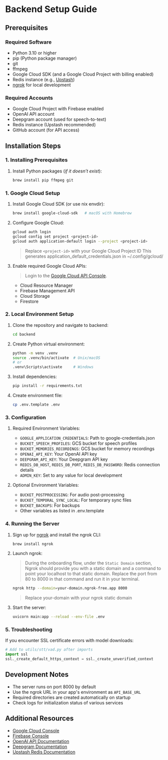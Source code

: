 # Backend Setup Guide

## Prerequisites

### Required Software
- Python 3.10 or higher
- pip (Python package manager)
- git
- ffmpeg
- Google Cloud SDK (and a Google Cloud Project with billing enabled)
- Redis instance (e.g., [Upstash](https://upstash.com/))
- [ngrok](https://ngrok.com/) for local development

### Required Accounts
- Google Cloud Project with Firebase enabled
- OpenAI API account
- Deepgram account (used for speech-to-text)
- Redis instance (Upstash recommended)
- GitHub account (for API access)

## Installation Steps

### 1. Installing Prerequisites

1. Install Python packages (_if it doesn’t exist_):
   ```bash
   brew install pip ffmpeg git
   ```

### 1. Google Cloud Setup
1. Install Google Cloud SDK (or use nix envdir):
   ```bash
   brew install google-cloud-sdk   # macOS with Homebrew
   ```

2. Configure Google Cloud:
   
   ```bash
   gcloud auth login
   gcloud config set project <project-id>
   gcloud auth application-default login --project <project-id>
   ```
   > Replace `<project-id>` with your Google Cloud Project ID
   > This generates application_default_credentials.json in ~/.config/gcloud/

3. Enable required Google Cloud APIs:
   > Login to the [Google Cloud API Console](https://console.cloud.google.com/apis/dashboard).
   - Cloud Resource Manager
   - Firebase Management API
   - Cloud Storage
   - Firestore

### 2. Local Environment Setup
1. Clone the repository and navigate to backend:
   ```bash
   cd backend
   ```

2. Create Python virtual environment:
   ```bash
   python -m venv .venv
   source .venv/bin/activate  # Unix/macOS
   # or
   .venv\Scripts\activate     # Windows
   ```

3. Install dependencies:
   ```bash
   pip install -r requirements.txt
   ```

4. Create environment file:
   ```bash
   cp .env.template .env
   ```

### 3. Configuration

1. Required Environment Variables:
   - `GOOGLE_APPLICATION_CREDENTIALS`: Path to google-credentials.json
   - `BUCKET_SPEECH_PROFILES`: GCS bucket for speech profiles
   - `BUCKET_MEMORIES_RECORDINGS`: GCS bucket for memory recordings
   - `OPENAI_API_KEY`: Your OpenAI API key
   - `DEEPGRAM_API_KEY`: Your Deepgram API key
   - `REDIS_DB_HOST`, `REDIS_DB_PORT`, `REDIS_DB_PASSWORD`: Redis connection details
   - `ADMIN_KEY`: Set to any value for local development

2. Optional Environment Variables:
   - `BUCKET_POSTPROCESSING`: For audio post-processing
   - `BUCKET_TEMPORAL_SYNC_LOCAL`: For temporary sync files
   - `BUCKET_BACKUPS`: For backups
   - Other variables as listed in .env.template

### 4. Running the Server

1. Sign up for [ngrok](https://ngrok.com/) and install the ngrok CLI:
   ```bash
   brew install ngrok
   ```

2. Launch ngrok:
	> During the onboarding flow, under the `Static Domain` section, Ngrok should provide you with a static domain and a command to point your localhost to that static domain. Replace the port from 80 to 8000 in that command and run it in your terminal. 
   ```bash
   ngrok http --domain=your-domain.ngrok-free.app 8000
   ```
   > Replace your-domain with your ngrok static domain

4. Start the server:
   ```bash
   uvicorn main:app --reload --env-file .env
   ```

### 5. Troubleshooting

If you encounter SSL certificate errors with model downloads:
```python
# Add to utils/stt/vad.py after imports
import ssl
ssl._create_default_https_context = ssl._create_unverified_context
```

## Development Notes

- The server runs on port 8000 by default
- Use the ngrok URL in your app's environment as `API_BASE_URL`
- Required directories are created automatically on startup
- Check logs for initialization status of various services

## Additional Resources

- [Google Cloud Console](https://console.cloud.google.com)
- [Firebase Console](https://console.firebase.google.com)
- [OpenAI API Documentation](https://platform.openai.com/docs)
- [Deepgram Documentation](https://developers.deepgram.com)
- [Upstash Redis Documentation](https://docs.upstash.com/redis)

